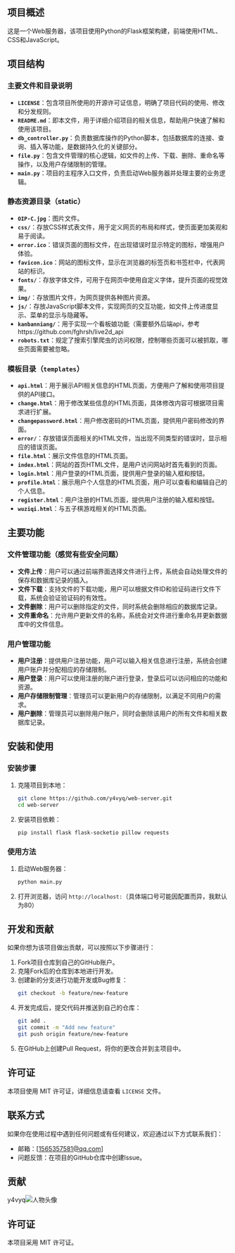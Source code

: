 

## 项目概述
这是一个Web服务器，该项目使用Python的Flask框架构建，前端使用HTML、CSS和JavaScript。

## 项目结构
### 主要文件和目录说明
- **`LICENSE`**：包含项目所使用的开源许可证信息，明确了项目代码的使用、修改和分发规则。
- **`README.md`**：即本文件，用于详细介绍项目的相关信息，帮助用户快速了解和使用该项目。
- **`db_controller.py`**：负责数据库操作的Python脚本，包括数据库的连接、查询、插入等功能，是数据持久化的关键部分。
- **`file.py`**：包含文件管理的核心逻辑，如文件的上传、下载、删除、重命名等操作，以及用户存储限制的管理。
- **`main.py`**：项目的主程序入口文件，负责启动Web服务器并处理主要的业务逻辑。

### 静态资源目录（static）
- **`OIP-C.jpg`**：图片文件。
- **`css/`**：存放CSS样式表文件，用于定义网页的布局和样式，使页面更加美观和易于阅读。
- **`error.ico`**：错误页面的图标文件，在出现错误时显示特定的图标，增强用户体验。
- **`favicon.ico`**：网站的图标文件，显示在浏览器的标签页和书签栏中，代表网站的标识。
- **`fonts/`**：存放字体文件，可用于在网页中使用自定义字体，提升页面的视觉效果。
- **`img/`**：存放图片文件，为网页提供各种图片资源。
- **`js/`**：存放JavaScript脚本文件，实现网页的交互功能，如文件上传进度显示、菜单的显示与隐藏等。
- **`kanbanniang/`**：用于实现一个看板娘功能（需要额外后端api，参考https://github.com/fghrsh/live2d_api
- **`robots.txt`**：规定了搜索引擎爬虫的访问权限，控制哪些页面可以被抓取，哪些页面需要被忽略。

### 模板目录（`templates`）
- **`api.html`**：用于展示API相关信息的HTML页面，方便用户了解和使用项目提供的API接口。
- **`change.html`**：用于修改某些信息的HTML页面，具体修改内容可根据项目需求进行扩展。
- **`changepassword.html`**：用户修改密码的HTML页面，提供用户密码修改的界面。
- **`error/`**：存放错误页面相关的HTML文件，当出现不同类型的错误时，显示相应的错误页面。
- **`file.html`**：展示文件信息的HTML页面。
- **`index.html`**：网站的首页HTML文件，是用户访问网站时首先看到的页面。
- **`login.html`**：用户登录的HTML页面，提供用户登录的输入框和按钮。
- **`profile.html`**：展示用户个人信息的HTML页面，用户可以查看和编辑自己的个人信息。
- **`register.html`**：用户注册的HTML页面，提供用户注册的输入框和按钮。
- **`wuziqi.html`**：与五子棋游戏相关的HTML页面。

## 主要功能

### 文件管理功能（感觉有些安全问题）
- **文件上传**：用户可以通过前端界面选择文件进行上传，系统会自动处理文件的保存和数据库记录的插入。
- **文件下载**：支持文件的下载功能，用户可以根据文件ID和验证码进行文件下载，系统会验证验证码的有效性。
- **文件删除**：用户可以删除指定的文件，同时系统会删除相应的数据库记录。
- **文件重命名**：允许用户更新文件的名称，系统会对文件进行重命名并更新数据库中的文件信息。

### 用户管理功能
- **用户注册**：提供用户注册功能，用户可以输入相关信息进行注册，系统会创建用户账户并分配相应的存储限制。
- **用户登录**：用户可以使用注册的账户进行登录，登录后可以访问相应的功能和资源。
- **用户存储限制管理**：管理员可以更新用户的存储限制，以满足不同用户的需求。
- **用户删除**：管理员可以删除用户账户，同时会删除该用户的所有文件和相关数据库记录。


## 安装和使用

### 安装步骤
1. 克隆项目到本地：
   ```bash
   git clone https://github.com/y4vyq/web-server.git
   cd web-server
   ```
2. 安装项目依赖：
   ```bash
   pip install flask flask-socketio pillow requests
   ```

### 使用方法
1. 启动Web服务器：
   ```bash
   python main.py
   ```
2. 打开浏览器，访问 `http://localhost:`（具体端口号可能因配置而异，我默认为80）

## 开发和贡献
如果你想为该项目做出贡献，可以按照以下步骤进行：
1. Fork项目仓库到自己的GitHub账户。
2. 克隆Fork后的仓库到本地进行开发。
3. 创建新的分支进行功能开发或Bug修复：
   ```bash
   git checkout -b feature/new-feature
   ```
4. 开发完成后，提交代码并推送到自己的仓库：
   ```bash
   git add .
   git commit -m "Add new feature"
   git push origin feature/new-feature
   ```
5. 在GitHub上创建Pull Request，将你的更改合并到主项目中。

## 许可证
本项目使用 MIT 许可证，详细信息请查看 `LICENSE` 文件。

## 联系方式
如果你在使用过程中遇到任何问题或有任何建议，欢迎通过以下方式联系我们：
- 邮箱：[1565357581@qq.com]
- 问题反馈：在项目的GitHub仓库中创建Issue。

## 贡献

y4vyq![人物头像](http://www.ziyoufh.top/static/avatar.png)


## 许可证

本项目采用 MIT 许可证。
```

